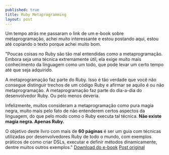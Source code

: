 ```yaml
---
published: true
title: Ruby Metaprogramming
layout: post
---
```

Um tempo atrás me passaram o link de um e-book sobre metaprogramação, achei muito interessante e estou postando aqui, estou até copiando o texto porque achei muito bom.

"Poucas coisas no Ruby são tão mal entendidas como a metaprogramação. Embora seja uma técnica extremamente útil, ela exige muito mais conhecimento da linguagem como um todo, que pode levar um certo tempo até que seja adquirido.

A metaprogramação faz parte do Ruby. Isso é tão verdade que você não consegue distinguir trechos de um código Ruby e afirmar se aquilo é ou não metaprogramação. A metaprogramação faz parte do dia-a-dia do desenvolvedor Ruby. Ou pelo menos deveria.

Infelizmente, muitos consideram a metaprogramação como pura magia negra, muito mais pelo fato de não entenderem certos aspectos da linguagem, do que pelo modo como o Ruby executa tal técnica. <strong>Não existe magia negra. Apenas Ruby.</strong>

O objetivo deste livro com mais de <strong>60 páginas</strong> é ser um guia com técnicas utilizadas por desenvolvedores Ruby de todo o mundo, com exemplos práticos de como criar DSLs, executar e definir métodos dinamicamente, dentre muitos outros exemplos."
<a href="http://howtocode.com.br/downloads/ruby-metaprogramming.zip">Download do e-book</a>
<a href="http://howtocode.com.br/ebooks/ruby-metaprogramming?simplesideias" target="_blank">Post original</a>
